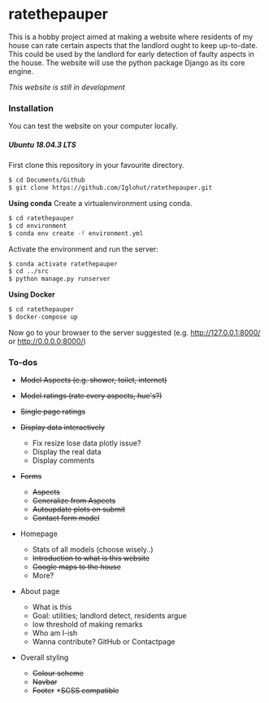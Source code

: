 # ratethepauper
This is a hobby project aimed at making a website where residents of my house can rate certain aspects that the landlord ought to keep up-to-date. This could be used by the landlord for early detection of faulty aspects in the house. The website will use the python package Django as its core engine. 

*This website is still in development*

### Installation
You can test the website on your computer locally. 
##### Ubuntu 18.04.3 LTS


First clone this repository in your favourite directory. 
```sh
$ cd Documents/Github
$ git clone https://github.com/Iglohut/ratethepauper.git
```


**Using conda**
Create a virtualenvironment using conda.
```sh
$ cd ratethepauper
$ cd environment
$ conda env create -f environment.yml
```
Activate the environment and run the server:
```sh
$ conda activate ratethepauper
$ cd ../src
$ python manage.py runserver
```

**Using Docker**
```sh
$ cd ratethepauper
$ docker-compose up
```

Now go to your browser to the server suggested (e.g. http://127.0.0.1:8000/ or http://0.0.0.0:8000/)


### To-dos
* ~~Model Aspects (e.g. shower, toilet, internet)~~
* ~~Model ratings (rate every aspects, hue's?)~~
* ~~Single page ratings~~
* ~~Display data interactively~~
	* Fix resize lose data plotly issue?
	* Display the real data
	* Display comments

* ~~Forms~~
	* ~~Aspects~~
	* ~~Generalize from Aspects~~
	* ~~Autoupdate plots on submit~~
	* ~~Contact form model~~

* Homepage
    * Stats of all models (choose wisely..)
	* ~~Introduction to what is this website~~
	* ~~Google maps to the house~~
	* More?

* About page
	* What is this
	* Goal: utilities; landlord detect, residents argue
	* low threshold of making remarks
	* Who am I-ish
	* Wanna contribute? GitHub or Contactpage

* Overall styling
	* ~~Colour scheme~~
	* ~~Navbar~~
	* ~~Footer~~
	*~~SCSS compatible~~
